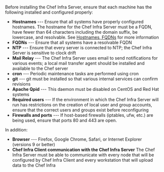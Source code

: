 Before installing the Chef Infra Server, ensure that each machine has
the following installed and configured properly:

- **Hostnames** --- Ensure that all systems have properly configured
    hostnames. The hostname for the Chef Infra Server must be a FQDN,
    have fewer than 64 characters including the domain suffix, be
    lowercase, and resolvable. See [Hostnames,
    FQDNs](/install_server_pre.html#hostnames) for more information
- **FQDNs** --- Ensure that all systems have a resolvable FQDN
- **NTP** --- Ensure that every server is connected to NTP; the Chef
    Infra Server is sensitive to clock drift
- **Mail Relay** --- The Chef Infra Server uses email to send
    notifications for various events; a local mail transfer agent should
    be installed and available to the Chef server
- **cron** --- Periodic maintenance tasks are performed using cron
- **git** --- git must be installed so that various internal services
    can confirm revisions
- **Apache Qpid** --- This daemon must be disabled on CentOS and Red
    Hat systems
- **Required users** --- If the environment in which the Chef Infra
    Server will run has restrictions on the creation of local user and
    group accounts, ensure that the correct users and groups exist
    before reconfiguring
- **Firewalls and ports** --- If host-based firewalls (iptables, ufw,
    etc.) are being used, ensure that ports 80 and 443 are open.

In addition:

- **Browser** --- Firefox, Google Chrome, Safari, or Internet Explorer
    (versions 9 or better)
- **Chef Infra Client communication with the Chef Infra Server** The
    Chef Infra Server must be able to communicate with every node that
    will be configured by Chef Infra Client and every workstation that
    will upload data to the Chef Infra